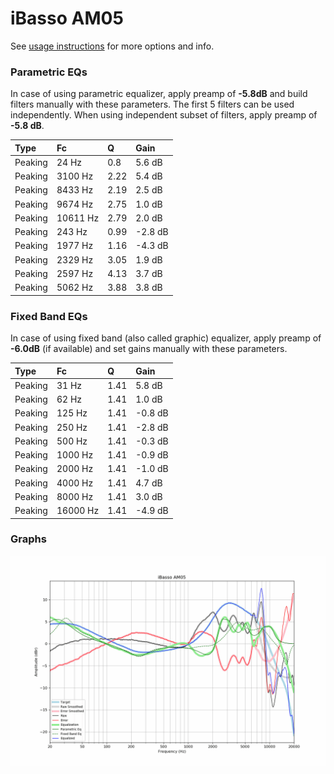# iBasso AM05
See [usage instructions](https://github.com/jaakkopasanen/AutoEq#usage) for more options and info.

### Parametric EQs
In case of using parametric equalizer, apply preamp of **-5.8dB** and build filters manually
with these parameters. The first 5 filters can be used independently.
When using independent subset of filters, apply preamp of **-5.8 dB**.

| Type    | Fc       |    Q | Gain    |
|:--------|:---------|:-----|:--------|
| Peaking | 24 Hz    | 0.8  | 5.6 dB  |
| Peaking | 3100 Hz  | 2.22 | 5.4 dB  |
| Peaking | 8433 Hz  | 2.19 | 2.5 dB  |
| Peaking | 9674 Hz  | 2.75 | 1.0 dB  |
| Peaking | 10611 Hz | 2.79 | 2.0 dB  |
| Peaking | 243 Hz   | 0.99 | -2.8 dB |
| Peaking | 1977 Hz  | 1.16 | -4.3 dB |
| Peaking | 2329 Hz  | 3.05 | 1.9 dB  |
| Peaking | 2597 Hz  | 4.13 | 3.7 dB  |
| Peaking | 5062 Hz  | 3.88 | 3.8 dB  |

### Fixed Band EQs
In case of using fixed band (also called graphic) equalizer, apply preamp of **-6.0dB**
(if available) and set gains manually with these parameters.

| Type    | Fc       |    Q | Gain    |
|:--------|:---------|:-----|:--------|
| Peaking | 31 Hz    | 1.41 | 5.8 dB  |
| Peaking | 62 Hz    | 1.41 | 1.0 dB  |
| Peaking | 125 Hz   | 1.41 | -0.8 dB |
| Peaking | 250 Hz   | 1.41 | -2.8 dB |
| Peaking | 500 Hz   | 1.41 | -0.3 dB |
| Peaking | 1000 Hz  | 1.41 | -0.9 dB |
| Peaking | 2000 Hz  | 1.41 | -1.0 dB |
| Peaking | 4000 Hz  | 1.41 | 4.7 dB  |
| Peaking | 8000 Hz  | 1.41 | 3.0 dB  |
| Peaking | 16000 Hz | 1.41 | -4.9 dB |

### Graphs
![](./iBasso%20AM05.png)